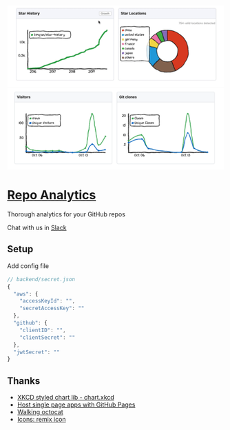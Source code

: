 [![](https://raw.githubusercontent.com/timqian/images/master/20191017115402.gif)](https://repo-analytics.github.io)
[![](https://raw.githubusercontent.com/timqian/images/master/20191017114556.png)](https://repo-analytics.github.io)

# [Repo Analytics](https://repo-analytics.github.io)

Thorough analytics for your GitHub repos

Chat with us in [Slack](https://join.slack.com/t/t9tio/shared_invite/enQtNjgzMzkwMDM0NTE3LTE5ZTUzYjU4Y2I0YzRiZjNkYTkzMzE1ZmM0NDdmYzRlZmMxNGY1MzZlN2EwYjYyNWVlMWY0Nzk2MDBhNWZlY2I)

## Setup

Add config file

```js
// backend/secret.json
{
  "aws": {
    "accessKeyId": "",
    "secretAccessKey": ""
  },
  "github": {
    "clientID": "",
    "clientSecret": ""
  },
  "jwtSecret": ""
}
```

## Thanks

- [XKCD styled chart lib - chart.xkcd](https://github.com/timqian/chart.xkcd)
- [Host single page apps with GitHub Pages](https://github.com/rafrex/spa-github-pages)
- [Walking octocat](https://dribbble.com/shots/6364613-Octocat-walk-cycle)
- [Icons: remix icon](https://remixicon.com)
